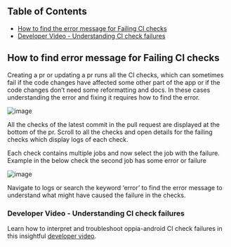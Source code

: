 ## Table of Contents

- [How to find the error message for Failing CI checks](#how-to-find-error-message-for-failing-ci-checks)
- [Developer Video - Understanding CI check failures](#developer-video---understanding-ci-check-failures)

## How to find error message for Failing CI checks

Creating a pr or updating a pr runs all the CI checks, which can sometimes fail if the code changes have affected some other part of the app or if the code changes don’t need some reformatting and docs. In these cases understanding the error and fixing it requires how to find the error.

![image](https://user-images.githubusercontent.com/54740946/135907913-3e542b99-ff10-420e-819c-dac818033679.png)


All the checks of the latest commit in the pull request are displayed at the bottom of the pr. Scroll to all the checks and open details for the failing checks which display logs of each check.

Each check contains multiple jobs and now select the job with the failure.
Example in the below check the second job has some error or failure

![image](https://user-images.githubusercontent.com/54740946/135908001-eb46d5f1-2c1c-43ec-be62-8fab58bb00ec.png)


Navigate to logs or search the keyword ‘error’ to find the error message to understand what might have caused the failure in the checks.

### Developer Video - Understanding CI check failures
Learn how to interpret and troubleshoot oppia-android CI check failures in this insightful [developer video](https://youtu.be/I2bRf6fvgJ0?si=35sAagbUFSk6bOBA).
